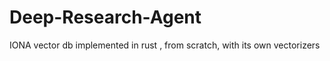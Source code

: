 # Deep-Research-Agent
IONA vector db implemented in rust  , from scratch, with its own vectorizers 
